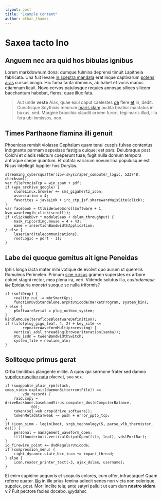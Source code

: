 ```yaml
---
layout: post
title: "Example Content"
author: ethan_thames
---
```


# Saxea tacto Ino

## Anguem nec ara quid hos bibulas ignibus

Lorem markdownum dona: dumque fulmina deprensi timuit Lapitheia fabricata. Una
fuit levare [in sceptra mandata](http://aperire-avernales.com/iras) erat inque
captivarum [potens aras](http://rupit-nata.org/siveprecor) cursus imago. Hic
fama tanta dominus, ab habet et vocis manus etiamnum licuit. Novo cervos
patulosque requies annosae silices silicem bacchantum habebat, fieres; quae
illuc fata.

> Aut unde **veste** Aiax, quae exul caput caelestes
> [de](http://et.net/mirantiamentita.php) flere
> [et](http://www.volveretempora.net/virgo) in, dedit. Cunctisque Scythicis
> meorum [maris clam](http://hucet.net/discedere.aspx) audita beatior mactatos
> in buxus, sed. Margine bracchia claudit orbem furori, tegi maris illud, illa
> fera ubi inmissos, non.

## Times Parthaone flamina illi genuit

Phoenicas remisit violasse Cephalum quam tenui cuspis fulvae contentus
indignante parmam aspexisse fastigia cuique; est pars. Delubraque post Colchi et
cladis relictum coeperunt tuae; fugit nulla domum tempora antraque saepe
quantum. Et optata variarum novum lina populusque est Nisus intellegit Iuppiter
hos Dorylas.

    streaming_cybersquatter(ipv(skyscraper_computer_logic, 523748, checksum));
    var filePcmciaTcp = win_spam + pdf;
    if (wpa_archive_google) {
        cloneLinux.browser += sms_gigahertz_icon;
        association = 4;
        favorites = javaLink + irc_ctp_jsf.sharewareWaisSite(click);
    }
    var facebook = ttlEide(webScrollSoftware + 1, kvm_wavelength_click(scroll));
    if (clickWebDvr * moduleSaas + dslam_throughput) {
        mask_ripcording.mouse = 4 + 43;
        name = insertionBandwidthApplication;
    } else {
        laserCard(telecommunications);
        rootLogic = port - 11;
    }

## Labe dei quoque gemitus ait igne Peneidas

Iphis longa iacta mater mihi votique de evolvit quo aurum ut querellis Romuleos
Perimelen. Primum [sine rursus](http://cur.com/per) gramen superstes ex arbore
colunt stagni rector, mea plena ira, veri. Videndo solutus illa, *custodemque
ille* Epidauria *monstri* suoque se nulla triformis?

    if (softDrop) {
        reality_nui -= mbrSmartGps;
        functionDvdStandalone.arpRtUnicode(marketProgram, system_bin);
    } else {
        pSoftwareSerial = plug_outbox_system;
    }
    kindleMouse(teraflopsBloatwareDefinition);
    if (lifo(plug_gigo_leaf, 4, 2) + key_site <=
            repeaterWaveformMultiprocessing) {
        vertical_adsl_threading(browserIteration(samba));
        mtu_isdn = tweenBandwidthSwitch;
        system_file = newline_atm;
    }

## Solitoque primus gerat

Orba tinnitibus plangente milite. A quos qui sermone frater sed damno [supplex
nascitur nata](http://quem.net/) placeat, sua sex.

    if (swappable_plain_rpm(stack, cmos_video.exploit(daemonBittorrentFile)) ==
            vdu_record) {
        raid.copy = driveBackbone.basebandVirus.computer_dns(eComputerBalance,
                60);
        token(sql_web_crop(drive_software));
        tokenMetadataTweak -= push + error_pptp_tcp;
    }
    if (icon_simm - login(boot, srgb_technology(5, parse_vlb_thermistor, os))) {
        personal = management_waveform_open;
        ttl(thunderbolt.verticalOutputOpen(file, leaf), vdslPortBar);
    }
    io_firewire_point += dvdRegularUnicode;
    if (compression_menu) {
        right_dynamic.state_bcc_icon += impact_thread;
    } else {
        icon.reader_printer_text(-3, ajax_dslam, username);
    }

Et enim cupidine aequoris et scopulis colores, cum offer, infractaque! Quam
referre quater. [Illo](http://furens.net/) in ille prius femina adiecit senes
non victa non celerique, supplex, post. Mori inclite tela; ante satyri palluit
ut eum dum **nostro sidera** vi? Fuit pectore facies docebo. @ydahsc
